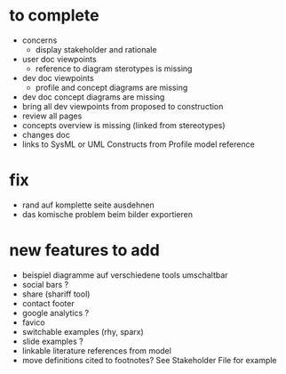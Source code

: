 
# to complete
* concerns
  * display stakeholder and rationale
* user doc viewpoints
  * reference to diagram sterotypes is missing
* dev doc viewpoints
  * profile and concept diagrams are missing
* dev doc concept diagrams are missing
* bring all dev viewpoints from proposed to construction
* review all pages
* concepts overview is missing (linked from stereotypes)
* changes doc
* links to SysML or UML Constructs from Profile model reference
# fix
* rand auf komplette seite ausdehnen
* das komische problem beim bilder exportieren
# new features to add
* beispiel diagramme  auf verschiedene tools umschaltbar
* social bars ?
 * share (shariff tool)
* contact footer
* google analytics ?
* favico
* switchable examples (rhy, sparx)
* slide examples ?
* linkable literature references from model
* move definitions cited to footnotes? See Stakeholder File for example
